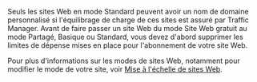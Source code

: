 
Seuls les sites Web en mode Standard peuvent avoir un nom de domaine personnalisé si l'équilibrage de charge de ces sites est assuré par Traffic Manager. Avant de faire passer un site Web du mode Site Web gratuit au mode Partagé, Basique ou Standard, vous devez d'abord supprimer les limites de dépense mises en place pour l'abonnement de votre site Web.

Pour plus d'informations sur les modes de sites Web, notamment pour modifier le mode de votre site, voir [Mise à l'échelle de sites Web](http://www.windowsazure.com/fr-fr/documentation/articles/web-sites-scale/).

